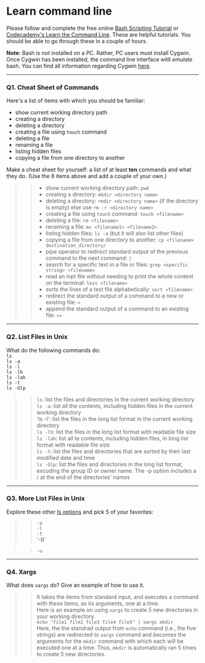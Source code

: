 # Learn command line

Please follow and complete the free online [Bash Scripting Tutorial](https://ryanstutorials.net/bash-scripting-tutorial/) or [Codecademy's Learn the Command Line](https://www.codecademy.com/learn/learn-the-command-line). These are helpful tutorials. You should be able to go through these in a couple of hours.

**Note:** Bash is not installed on a PC. Rather, PC users must install Cygwin. Once Cygwin has been installed, the command line interface witll _emulate_ bash. You can find all information regarding Cygwin [here](https://www.cygwin.com/).

---

### Q1.  Cheat Sheet of Commands  

Here's a list of items with which you should be familiar:  
* show current working directory path
* creating a directory
* deleting a directory
* creating a file using `touch` command
* deleting a file
* renaming a file
* listing hidden files
* copying a file from one directory to another

Make a cheat sheet for yourself: a list of at least **ten** commands and what they do.  (Use the 8 items above and add a couple of your own.)  

> > * show current working directory path: `pwd`  
> > * creating a directory: `mkdir <directory name>`  
> > * deleting a directory: `rmdir <directory name>` (if the  directory is empty) else use `rm -r <directory name>`   
> > * creating a file using `touch` command: `touch <filename>`  
> > * deleting a file: `rm <filename>`   
> > * renaming a file: `mv <filename1> <filename2>`
> > * listing hidden files: `ls -a` (but it will also list other files)
> > * copying a file from one directory to another: `cp <filename> destination_directory/`
> > * pipe operator to redirect standard output of the previous command to the next command: `|`  
> > * search for a specific text in a file or files: `grep <specific string> <filename>`    
> > * read an inpt file without needing to print the whole content on the terminal: `less <filename>`  
> > * sorts the lines of a text file alphabetically: `sort <filename>`  
> > * redirect the standard output of a command to a new or existing file: `>`   
> > * append the standard output of a command to an existing file: `>>`  

---

### Q2.  List Files in Unix   

What do the following commands do:  
`ls`  
`ls -a`  
`ls -l`  
`ls -lh`  
`ls -lah`  
`ls -t`  
`ls -Glp`  

> > `ls`: list the files and directories in the current working directory  
> > `ls -a`: list all the contents, including hidden files in the current working directory  
> > 'ls -l': list the files in the long list format in the current working directory  
> > `ls -lh`: list the files in the long list format with readable file size  
> > `ls -lah`: list all te contents, including hidden files, in long list format with readable file size  
> > `ls -t`: list the files and directories that are sorted by their last modified date and time  
> > `ls -Glp`: list the files and directories in the long list format, excuding the group ID or owner name. The -p option includes a / at the end of the directories' names  

---

### Q3.  More List Files in Unix  

Explore these other [ls options](http://www.techonthenet.com/unix/basic/ls.php) and pick 5 of your favorites:

> > `-a`  
> > `-l`  
> > `-t`  
> > '-R`  

> > `-u`  

---

### Q4.  Xargs   

What does `xargs` do? Give an example of how to use it.

> > It takes the items from standard input, and executes a command with these items, as its arguments, one at a time.  
> > Here is an example on using `xargs` to create 5 new directories in your working directory.  
> >       `echo "file1 file2 file3 file4 file5" | xargs mkdir`  
> > Here, the the standrad output from `echo` command (i.e., the five strings) are redirected to `xargs` command and becomes the arguments for the `mkdir` command with which each will be executed one at a time. Thus, `mkdir` is automatically ran 5 times to create 5 new directories.  
        


 

